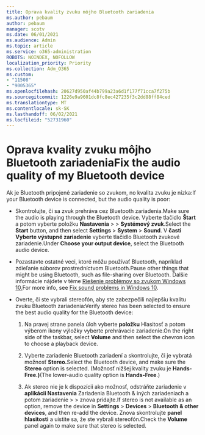 ```yaml
---
title: Oprava kvality zvuku môjho Bluetooth zariadenia
ms.author: pebaum
author: pebaum
manager: scotv
ms.date: 06/01/2021
ms.audience: Admin
ms.topic: article
ms.service: o365-administration
ROBOTS: NOINDEX, NOFOLLOW
localization_priority: Priority
ms.collection: Adm_O365
ms.custom:
- "11508"
- "9005365"
ms.openlocfilehash: 20627d950af44b799a23a6d1f177f71cca7f275b
ms.sourcegitcommit: 1226e9a9601dc8fc8ec427235f3c2dd88ff84ced
ms.translationtype: MT
ms.contentlocale: sk-SK
ms.lasthandoff: 06/02/2021
ms.locfileid: "52731960"
---
```

# <a name="fix-the-audio-quality-of-my-bluetooth-device"></a><span data-ttu-id="34b8f-102">Oprava kvality zvuku môjho Bluetooth zariadenia</span><span class="sxs-lookup"><span data-stu-id="34b8f-102">Fix the audio quality of my Bluetooth device</span></span>

<span data-ttu-id="34b8f-103">Ak je Bluetooth pripojené zariadenie so zvukom, no kvalita zvuku je nízka:</span><span class="sxs-lookup"><span data-stu-id="34b8f-103">If your Bluetooth device is connected, but the audio quality is poor:</span></span>

- <span data-ttu-id="34b8f-104">Skontrolujte, či sa zvuk prehráva cez Bluetooth zariadenia.</span><span class="sxs-lookup"><span data-stu-id="34b8f-104">Make sure the audio is playing through the Bluetooth device.</span></span> <span data-ttu-id="34b8f-105">Vyberte tlačidlo **Štart** a potom vyberte položku **Nastavenia**  >    >  **Systémový zvuk**.</span><span class="sxs-lookup"><span data-stu-id="34b8f-105">Select the **Start** button, and then select **Settings** > **System** > **Sound**.</span></span> <span data-ttu-id="34b8f-106">V **časti Vyberte výstupné zariadenie** vyberte tlačidlo Bluetooth zvukové zariadenie.</span><span class="sxs-lookup"><span data-stu-id="34b8f-106">Under **Choose your output device**, select the Bluetooth audio device.</span></span>

- <span data-ttu-id="34b8f-107">Pozastavte ostatné veci, ktoré môžu používať Bluetooth, napríklad zdieľanie súborov prostredníctvom Bluetooth.</span><span class="sxs-lookup"><span data-stu-id="34b8f-107">Pause other things that might be using Bluetooth, such as file-sharing over Bluetooth.</span></span> <span data-ttu-id="34b8f-108">Ďalšie informácie nájdete v téme [Riešenie problémov so zvukom Windows 10.](https://support.microsoft.com/en-us/help/4026994)</span><span class="sxs-lookup"><span data-stu-id="34b8f-108">For more info, see [Fix sound problems in Windows 10](https://support.microsoft.com/en-us/help/4026994).</span></span>

- <span data-ttu-id="34b8f-109">Overte, či ste vybrali stereofón, aby ste zabezpečili najlepšiu kvalitu zvuku Bluetooth zariadenia:</span><span class="sxs-lookup"><span data-stu-id="34b8f-109">Verify stereo has been selected to ensure the best audio quality for the Bluetooth device:</span></span>
    1. <span data-ttu-id="34b8f-110">Na pravej strane panela úloh vyberte **položku** Hlasitosť a potom výberom ikony výložky vyberte prehrávacie zariadenie.</span><span class="sxs-lookup"><span data-stu-id="34b8f-110">On the right side of the taskbar, select **Volume** and then select the chevron icon to choose a playback device.</span></span>

    1. <span data-ttu-id="34b8f-111">Vyberte zariadenie Bluetooth zariadení a skontrolujte, či je vybratá možnosť **Stereo.**</span><span class="sxs-lookup"><span data-stu-id="34b8f-111">Select the Bluetooth device, and make sure the **Stereo** option is selected.</span></span> <span data-ttu-id="34b8f-112">(Možnosť nižšej kvality zvuku je **Hands-Free.)**</span><span class="sxs-lookup"><span data-stu-id="34b8f-112">(The lower-audio quality option is **Hands-Free**.)</span></span>

    1. <span data-ttu-id="34b8f-113">Ak stereo nie je k dispozícii ako možnosť, odstráňte zariadenie v **aplikácii Nastavenia** Zariadenia Bluetooth & iných zariadeniach a potom zariadenie  >    >  znova pridajte.</span><span class="sxs-lookup"><span data-stu-id="34b8f-113">If stereo is not available as an option, remove the device in **Settings** > **Devices** > **Bluetooth & other devices**, and then re-add the device.</span></span> <span data-ttu-id="34b8f-114">Znova skontrolujte **panel hlasitosti** a uistite sa, že ste vybrali stereofón.</span><span class="sxs-lookup"><span data-stu-id="34b8f-114">Check the **Volume** panel again to make sure that stereo is selected.</span></span>

